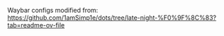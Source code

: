 Waybar configs modified from: https://github.com/1amSimp1e/dots/tree/late-night-%F0%9F%8C%83?tab=readme-ov-file
